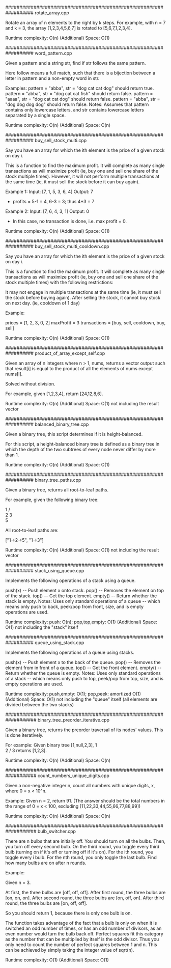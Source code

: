 ##################################################################
rotate_array.cpp

Rotate an array of n elements to the right by k steps.
For example, with n = 7 and k = 3, the array [1,2,3,4,5,6,7] is rotated to [5,6,7,1,2,3,4].

Runtime complexity: O(n)
(Additional) Space: O(1)

##################################################################
word_pattern.cpp

Given a pattern and a string str, find if str follows the same pattern.

Here follow means a full match, such that there is a bijection between a letter in pattern and a non-empty word in str.

Examples:
pattern = "abba", str = "dog cat cat dog" should return true.
pattern = "abba", str = "dog cat cat fish" should return false.
pattern = "aaaa", str = "dog cat cat dog" should return false.
pattern = "abba", str = "dog dog dog dog" should return false.
Notes:
Assumes that pattern contains only lowercase letters, and str contains lowercase letters separated by a single space.

Runtime complexity: O(n)
(Additional) Space: O(n)

##################################################################
buy_sell_stock_multi.cpp

Say you have an array for which the ith element is the price of a given stock on day i.

This is a function to find the maximum profit. It will complete as many single transactions as will maximize profit (ie, buy one and sell one share of the stock multiple times). However, it will not perform multiple transactions at the same time (ie, it must sell the stock before it can buy again).

Example 1:
Input: [7, 1, 5, 3, 6, 4]
Output: 7
* profits = 5-1 = 4, 6-3 = 3; thus 4+3 = 7


Example 2:
Input: [7, 6, 4, 3, 1]
Output: 0
* In this case, no transaction is done, i.e. max profit = 0.

Runtime complexity: O(n)
(Additional) Space: O(1)

##################################################################
buy_sell_stock_multi_cooldown.cpp

Say you have an array for which the ith element is the price of a given stock on day i.

This is a function to find the maximum profit. It will complete as many single transactions as will maximize profit (ie, buy one and sell one share of the stock multiple times) with the following restrictions:

It may not engage in multiple transactions at the same time (ie, it must sell the stock before buying again).
After selling the stock, it cannot buy stock on next day. (ie, cooldown of 1 day)

Example:

prices = [1, 2, 3, 0, 2]
maxProfit = 3
transactions = [buy, sell, cooldown, buy, sell]

Runtime complexity: O(n)
(Additional) Space: O(1)

##################################################################
product_of_array_except_self.cpp

Given an array of n integers where n > 1, nums, returns a vector output such that result[i] is equal to the product of all the elements of nums except nums[i].

Solved without division.

For example, given [1,2,3,4], return [24,12,8,6].

Runtime complexity: O(n)
(Additional) Space: O(1) not including the result vector

##################################################################
balanced_binary_tree.cpp

Given a binary tree, this script determines if it is height-balanced.

For this script, a height-balanced binary tree is defined as a binary tree in which the depth of the two subtrees of every node never differ by more than 1.

Runtime complexity: O(n)
(Additional) Space: O(1)

##################################################################
binary_tree_paths.cpp

Given a binary tree, returns all root-to-leaf paths.

For example, given the following binary tree:

   1
 /   \
2     3
 \
  5

All root-to-leaf paths are:

["1->2->5", "1->3"]

Runtime complexity: O(n)
(Additional) Space: O(1) not including the result vector

##################################################################
stack_using_queue.cpp

Implements the following operations of a stack using a queue.

push(x) -- Push element x onto stack.
pop() -- Removes the element on top of the stack.
top() -- Get the top element.
empty() -- Return whether the stack is empty.
Notes:
Uses only standard operations of a queue -- which means only push to back, peek/pop from front, size, and is empty operations are used.

Runtime complexity: push: O(n); pop,top,empty: O(1)
(Additional) Space: O(1) not including the "stack" itself

##################################################################
queue_using_stack.cpp

Implements the following operations of a queue using stacks.

push(x) -- Push element x to the back of the queue.
pop() -- Removes the element from in front of a queue.
top() -- Get the front element.
empty() -- Return whether the queue is empty.
Notes:
Uses only standard operations of a stack -- which means only push to top, peek/pop from top, size, and is empty operations are used.

Runtime complexity: push,empty: O(1); pop,peek: amortized O(1)
(Additional) Space: O(1) not including the "queue" itself (all elements are divided between the two stacks)

###################################################################
binary_tree_preorder_iterative.cpp

Given a binary tree, returns the preorder traversal of its nodes' values.
This is done iteratively.

For example:
Given binary tree [1,null,2,3],
   1
    \
     2
    /
   3
returns [1,2,3].

Runtime complexity: O(n)
(Additional) Space: O(n)

###################################################################
count_numbers_unique_digits.cpp

Given a non-negative integer n, count all numbers with unique digits, x, where 0 = x < 10^n.

Example:
Given n = 2, return 91. (The answer should be the total numbers in the range of 0 = x < 100, excluding [11,22,33,44,55,66,77,88,99])

Runtime complexity: O(n)
(Additional) Space: O(n)

###################################################################
bulb_switcher.cpp

There are n bulbs that are initially off. You should turn on all the bulbs. Then, you turn off every second bulb. On the third round, you toggle every third bulb (turning on if it's off or turning off if it's on). For the ith round, you toggle every i bulb. For the nth round, you only toggle the last bulb. Find how many bulbs are on after n rounds.

Example:

Given n = 3. 

At first, the three bulbs are [off, off, off].
After first round, the three bulbs are [on, on, on].
After second round, the three bulbs are [on, off, on].
After third round, the three bulbs are [on, off, off]. 

So you should return 1, because there is only one bulb is on.

The function takes advantage of the fact that a bulb is only on when it is switched an odd number of times, or has an odd number of divisors, as an even number would turn the bulb back off. Perfect squares fit this category as the number that can be multiplied by itself is the odd divisor. Thus you only need to count the number of perfect squares between 1 and n. This can be achieved by simply taking the integer value of sqrt(n).

Runtime complexity: O(1)
(Additional) Space: O(1)